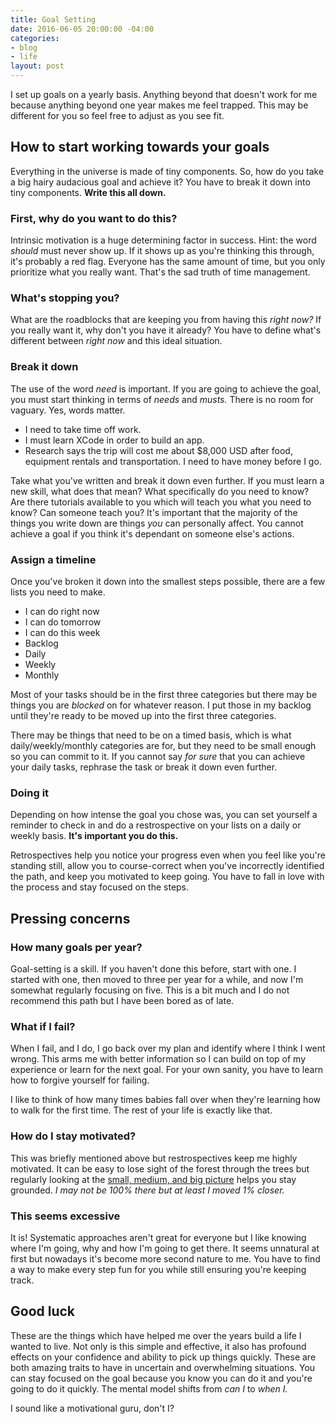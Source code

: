 ```yaml
---
title: Goal Setting
date: 2016-06-05 20:00:00 -04:00
categories:
- blog
- life
layout: post
---
```


I set up goals on a yearly basis. Anything beyond that doesn't work for me because anything beyond one year makes me feel trapped. This may be different for you so feel free to adjust as you see fit.

## How to start working towards your goals

Everything in the universe is made of tiny components. So, how do you take a big hairy audacious goal and achieve it? You have to break it down into tiny components. **Write this all down.**

### First, why do you want to do this?
Intrinsic motivation is a huge determining factor in success. Hint: the word *should* must never show up. If it shows up as you're thinking this through, it's probably a red flag. Everyone has the same amount of time, but you only prioritize what you really want. That's the sad truth of time management.

### What's stopping you?
What are the roadblocks that are keeping you from having this *right now?* If you really want it, why don't you have it already? You have to define what's different between *right now* and this ideal situation.

### Break it down
The use of the word *need* is important. If you are going to achieve the goal, you must start thinking in terms of *needs* and *musts.* There is no room for vaguary. Yes, words matter.

* I need to take time off work.
* I must learn XCode in order to build an app.
* Research says the trip will cost me about $8,000 USD after food, equipment rentals and transportation. I need to have  money before I go.

Take what you've written and break it down even further. If you must learn a new skill, what does that mean? What specifically do you need to know? Are there tutorials available to you which will teach you what you need to know? Can someone teach you? It's important that the majority of the things you write down are things _you_ can personally affect. You cannot achieve a goal if you think it's dependant on someone else's actions.

### Assign a timeline
Once you've broken it down into the smallest steps possible, there are a few lists you need to make.

* I can do right now
* I can do tomorrow
* I can do this week
* Backlog
* Daily
* Weekly
* Monthly

Most of your tasks should be in the first three categories but there may be things you are _blocked_ on for whatever reason. I put those in my backlog until they're ready to be moved up into the first three categories.

There may be things that need to be on a timed basis, which is what daily/weekly/monthly categories are for, but they need to be small enough so you can commit to it. If you cannot say _for sure_ that you can achieve your daily tasks, rephrase the task or break it down even further.

### Doing it
Depending on how intense the goal you chose was, you can set yourself a reminder to check in and do a restrospective on your lists on a daily or weekly basis. **It's important you do this.**

Retrospectives help you notice your progress even when you feel like you're standing still, allow you to course-correct when you've incorrectly identified the path, and keep you motivated to keep going. You have to fall in love with the process and stay focused on the steps.

## Pressing concerns

### How many goals per year?

Goal-setting is a skill. If you haven't done this before, start with one. I started with one, then moved to three per year for a while, and now I'm somewhat regularly focusing on five. This is a bit much and I do not recommend this path but I have been bored as of late.

### What if I fail?

When I fail, and I do, I go back over my plan and identify where I think I went wrong. This arms me with better information so I can build on top of my experience or learn for the next goal. For your own sanity, you have to learn how to forgive yourself for failing.

I like to think of how many times babies fall over when they're learning how to walk for the first time. The rest of your life is exactly like that.

### How do I stay motivated?

This was briefly mentioned above but restrospectives keep me highly motivated. It can be easy to lose sight of the forest through the trees but regularly looking at the [small, medium, and big picture](http://helentran.com/three-pictures) helps you stay grounded. _I may not be 100% there but at least I moved 1% closer._

### This seems excessive

It is! Systematic approaches aren't great for everyone but I like knowing where I'm going, why and how I'm going to get there. It seems unnatural at first but nowadays it's become more second nature to me. You have to find a way to make every step fun for you while still ensuring you're keeping track. 

## Good luck

These are the things which have helped me over the years build a life I wanted to live. Not only is this simple and effective, it also has profound effects on your confidence and ability to pick up things quickly. These are both amazing traits to have in uncertain and overwhelming situations. You can stay focused on the goal because you know you can do it and you're going to do it quickly. The mental model shifts from _can I_ to _when I._ 

I sound like a motivational guru, don't I? 